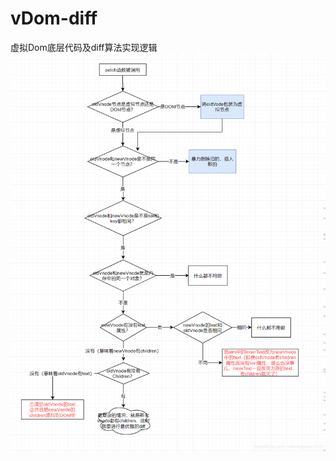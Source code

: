 # vDom-diff
虚拟Dom底层代码及diff算法实现逻辑
![image](https://github.com/2691432189/vDom-diff/blob/master/public/%E6%80%9D%E7%BB%B4%E5%9B%BE.png)
